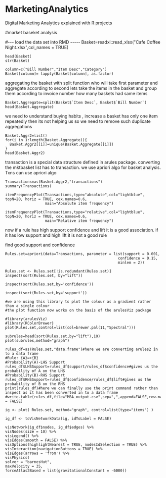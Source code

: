 # MarketingAnalytics
Digital Marketing Analytics explained with R projects 

#market baseket analysis 

#---
load the data set into RMD  -----
Basket=readxl::read_xlsx("Cafe Coffee Night.xlsx",col_names = TRUE)

```{r}
head(Basket)
str(Basket)
```

```{r}
column=c("Bill Number","Item Desc","Category")
Basket[column]= lapply(Basket[column], as.factor)
```

aggregating the basket with split function who will take first parameter and aggregate according to second 
lets take the items in the basket and group them according to invoice number 
how many baskets had same items

```{r}
Basket.Aggregate=split(Basket$`Item Desc`, Basket$`Bill Number`)
head(Basket.Aggregate)
```

we need to understand buying habits , increase a basket has only one item repeatedly then its not helping us 
so we need to remove such duplicate aggregations 

```{r}
Basket.Aggr2=list()
for(i in 1:length(Basket.Aggregate)){
  Basket.Aggr2[[i]]=unique(Basket.Aggregate[[i]])
}
head(Basket.Aggr2)
```

transaction is a special data structure defined in arules package. converting the mktbasket list has to transaction. 
we use apriori algo for basket analysis. Txns can use apriori algo 


```{r}
Transactions=as(Basket.Aggr2,"transactions")
summary(Transactions)
```



```{r}
itemFrequencyPlot(Transactions,type="absolute",col="lightblue", topN=20, horiz = TRUE, cex.names=0.6,
                  main="Absolute item frequency")
```


```{r}
itemFrequencyPlot(Transactions,type="relative",col="lightblue", topN=20, horiz = TRUE, cex.names=0.6,
                  main="Relative item frequency")
```



now if a rule has high support confidence and lift it is a good association. if it has low support and high lift it is not a good rule 

find good support and confidence 

```{r}
Rules.set=apriori(data=Transactions, parameter = list(support = 0.001, 
                                                   confidence = 0.15,
                                                   minlen = 2))

Rules.set <- Rules.set[!is.redundant(Rules.set)]
inspect(sort(Rules.set, by="lift"))
```


```{r}
inspect(sort(Rules.set,by='confidence'))
```

```{r}
inspect(sort(Rules.set,by='support'))
```



```{r}
#we are using this library to plot the colour as a gradient rather than a single colour
#the plot function now works on the basis of the arulesViz package

#library(arulesViz)
#library(RColorBrewer)
plot(Rules.set,control=list(col=brewer.pal(11,"Spectral")))

```



```{r}
subrules=head(sort(Rules.set,by="lift"),10)
plot(subrules,method="graph")
```

```{r}
rules_df=as(Rules.set,"data.frame")#here we are converting arules2 in to a data frame
#Rule: {A}=>{B}
#Probability(A)-LHS Support
rules_df$LHSSupport=rules_df$support/rules_df$confidence#gives us the probability of A on the LHS
#Probability(B)-RHS Support
rules_df$RHSSupport=rules_df$confidence/rules_df$lift#gives us the probability of B on the RHS
print(rules_df)#here we can finally use the print command rather than inspect as it has been converted in to a data frame
#write.table(rules_df,file="MBA_output.csv",sep=",",append=FALSE,row.names = FALSE)
```

```{r}
ig <- plot( Rules.set, method="graph", control=list(type="items") )

ig_df <- toVisNetworkData(ig, idToLabel = FALSE)

visNetwork(ig_df$nodes, ig_df$edges) %>%
visNodes(size = 10) %>%
visLegend() %>%
visEdges(smooth = FALSE) %>%
visOptions(highlightNearest = TRUE, nodesIdSelection = TRUE) %>%
visInteraction(navigationButtons = TRUE) %>%
visEdges(arrows = 'from') %>%
visPhysics(
solver = "barnesHut",
maxVelocity = 35,
forceAtlas2Based = list(gravitationalConstant = -6000))
```



